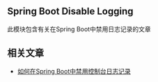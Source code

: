 ## Spring Boot Disable Logging

此模块包含有关在Spring Boot中禁用日志记录的文章

## 相关文章

+ [如何在Spring Boot中禁用控制台日志记录](docs/如何在SpringBoot中禁用控制台日志记录.md)